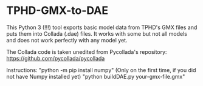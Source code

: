 # TPHD-GMX-to-DAE
This Python 3 (!!!) tool exports basic model data from TPHD's GMX files and puts them into Collada (.dae) files.
It works with some but not all models and does not work perfectly with any model yet.

The Collada code is taken unedited from Pycollada's repository:
https://github.com/pycollada/pycollada

Instructions:
"python -m pip install numpy" (Only on the first time, if you did not have Numpy installed yet)
"python buildDAE.py your-gmx-file.gmx"
